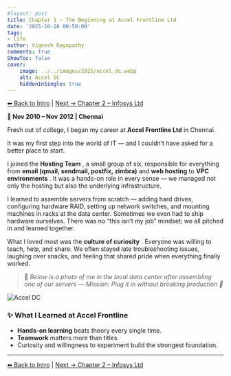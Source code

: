 ```yaml
---
#layout: post
title: Chapter 1 – The Beginning at Accel Frontline Ltd
date: '2025-10-28 00:50:00'
tags:
- life
author: Vignesh Ragupathy
comments: true
ShowToc: false
cover:
    image: ../../images/2025/accel_dc.webp
    alt: Accel DC
    hiddenInSingle: true
---
```


[⬅ Back to Intro](../my-career-journey-looking-back-at-the-path-so-far) | [Next → Chapter 2 – Infosys Ltd](comming_soon)

**📍 Nov 2010 – Nov 2012 | Chennai**

Fresh out of college, I began my career at **Accel Frontline Ltd** in Chennai.

It was my first step into the world of IT — and I couldn’t have asked for a better place to start.

I joined the **Hosting Team** , a small group of six, responsible for everything from **email (qmail, sendmail, postfix, zimbra)** and **web hosting** to **VPC environments** . It was a hands-on role in every sense — we managed not only the hosting but also the underlying infrastructure.

I learned to assemble servers from scratch — adding hard drives, configuring hardware RAID, setting up network switches, and mounting machines in racks at the data center. Sometimes we even had to ship hardware ourselves. There was no “this isn’t my job” mindset; we all pitched in and learned together.

What I loved most was the **culture of curiosity** . Everyone was willing to teach, help, and share. We often stayed late troubleshooting issues, laughing over snacks, and feeling that shared pride when everything finally worked.


> 💬 *Below is a photo of me in the local data center after assembling one of our servers — Mission: Plug it in without breaking production 💪*

![Accel DC](../../images/2025/accel_dc.webp)


### ✨ What I Learned at Accel Frontline

* **Hands-on learning** beats theory every single time.
* **Teamwork** matters more than titles.
* Curiosity and willingness to experiment build the strongest foundation.

---

[⬅ Back to Intro](../my-career-journey-looking-back-at-the-path-so-far) | [Next → Chapter 2 – Infosys Ltd](comming_soon)

